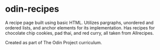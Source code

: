 # odin-recipes
A recipe page built using basic HTML. Utilizes pargraphs, unordered and ordered lists, and anchor elements for its implementation. Has recipes for chocolate chip cookies, pad thai, and red curry, all taken from Allrecipes.

Created as part of The Odin Project curriculum.